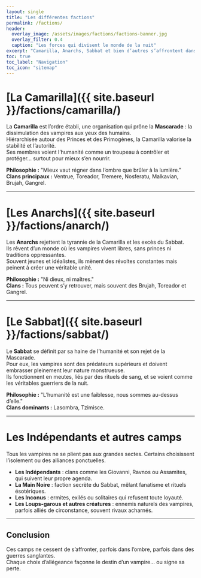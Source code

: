 ```yaml
---
layout: single
title: "Les différentes factions"
permalink: /factions/
header:
  overlay_image: /assets/images/factions/factions-banner.jpg
  overlay_filter: 0.4
  caption: "Les forces qui divisent le monde de la nuit"
excerpt: "Camarilla, Anarchs, Sabbat et bien d’autres s’affrontent dans une guerre éternelle."
toc: true
toc_label: "Navigation"
toc_icon: "sitemap"
---
```


# [La Camarilla]({{ site.baseurl }}/factions/camarilla/)
La **Camarilla** est l’ordre établi, une organisation qui prône la **Mascarade** : la dissimulation des vampires aux yeux des humains.  
Hiérarchisée autour des Princes et des Primogènes, la Camarilla valorise la stabilité et l’autorité.  
Ses membres voient l’humanité comme un troupeau à contrôler et protéger… surtout pour mieux s’en nourrir.

**Philosophie :** "Mieux vaut régner dans l’ombre que brûler à la lumière."  
**Clans principaux :** Ventrue, Toreador, Tremere, Nosferatu, Malkavian, Brujah, Gangrel.  

---

# [Les Anarchs]({{ site.baseurl }}/factions/anarch/)
Les **Anarchs** rejettent la tyrannie de la Camarilla et les excès du Sabbat.  
Ils rêvent d’un monde où les vampires vivent libres, sans princes ni traditions oppressantes.  
Souvent jeunes et idéalistes, ils mènent des révoltes constantes mais peinent à créer une véritable unité.

**Philosophie :** "Ni dieux, ni maîtres."  
**Clans :** Tous peuvent s’y retrouver, mais souvent des Brujah, Toreador et Gangrel.  

---

#  [Le Sabbat]({{ site.baseurl }}/factions/sabbat/)
Le **Sabbat** se définit par sa haine de l’humanité et son rejet de la Mascarade.  
Pour eux, les vampires sont des prédateurs supérieurs et doivent embrasser pleinement leur nature monstrueuse.  
Ils fonctionnent en meutes, liés par des rituels de sang, et se voient comme les véritables guerriers de la nuit.

**Philosophie :** "L’humanité est une faiblesse, nous sommes au-dessus d’elle."  
**Clans dominants :** Lasombra, Tzimisce.  

---

# Les Indépendants et autres camps
Tous les vampires ne se plient pas aux grandes sectes. Certains choisissent l’isolement ou des alliances ponctuelles.  

- **Les Indépendants** : clans comme les Giovanni, Ravnos ou Assamites, qui suivent leur propre agenda.  
- **La Main Noire** : faction secrète du Sabbat, mêlant fanatisme et rituels ésotériques.  
- **Les Inconus** : ermites, exilés ou solitaires qui refusent toute loyauté.  
- **Les Loups-garous et autres créatures** : ennemis naturels des vampires, parfois alliés de circonstance, souvent rivaux acharnés.  

---

## Conclusion
Ces camps ne cessent de s’affronter, parfois dans l’ombre, parfois dans des guerres sanglantes.  
Chaque choix d’allégeance façonne le destin d’un vampire… ou signe sa perte.
